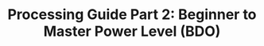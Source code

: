 ---
layout: post
title: "Processing Guide Part 2: Beginner to Master Power Level (BDO)"
published: true
type: video
tags: processing
image: /files/thumbnails/processingvid2.webp
excerpt: I show you how to set up and powerlevel a char for processing
post-date: 2023-07-30
upddated-date: 2023-07-30
direct-link: https://www.youtube.com/watch?v=GCymOTkCBLY
---